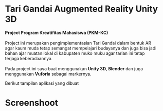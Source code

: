 # Tari Gandai Augmented Reality Unity 3D
**Project Program Kreatifitas Mahasiswa (PKM-KC)**\
\
Project ini merupakan pengimplementasian Tari Gandai dalam bentuk AR agar kaum muda tetap semangat mempelajari budayanya dan juga bisa jadi bahan ajar muatan lokal di kabupaten muko muku agar tarian ini tetap terjaga keberadaannya. \
\
Pada project ini saya buat menggunakan **Unity 3D**, **Blender** dan juga menggunakan **Vuforia** sebagai markernya.

Berikut tampilan aplikasi yang dibuat

# Screenshoot
